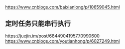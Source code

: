 https://www.cnblogs.com/baixianlong/p/10659045.html

##  定时任务只能串行执行
https://juejin.im/post/6844904195770990600
https://www.cnblogs.com/youtianhong/p/6027249.html